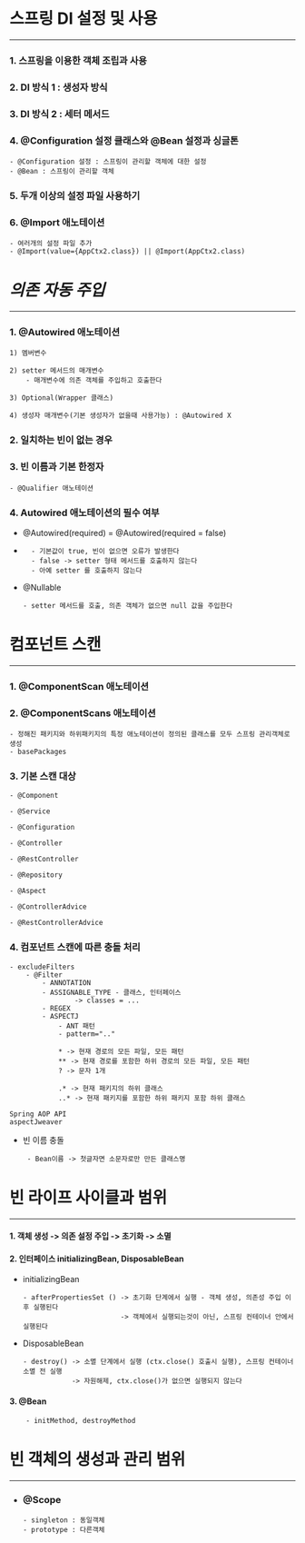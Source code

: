 # 스프링 DI 설정 및 사용

---------------------------------------------------------------
### 1. 스프링을 이용한 객체 조립과 사용


### 2. DI 방식 1 : 생성자 방식


### 3. DI 방식 2 : 세터 메서드


### 4. @Configuration 설정 클래스와 @Bean 설정과 싱글톤
    - @Configuration 설정 : 스프링이 관리할 객체에 대한 설정
    - @Bean : 스프링이 관리할 객체


### 5. 두개 이상의 설정 파일 사용하기


### 6. @Import 애노테이션
    - 여러개의 설정 파일 추가
    - @Import(value={AppCtx2.class}) || @Import(AppCtx2.class)


# *의존 자동 주입*

--------------------------------------------------------------
### 1. @Autowired 애노테이션
    1) 멤버변수

    2) setter 메서드의 매개변수 
        - 매개변수에 의존 객체를 주입하고 호출한다

    3) Optional(Wrapper 클래스)

    4) 생성자 매개변수(기본 생성자가 없을때 사용가능) : @Autowired X

### 2. 일치하는 빈이 없는 경우


### 3. 빈 이름과 기본 한정자


    - @Qualifier 애노테이션


### 4. Autowired 애노테이션의 필수 여부
- @Autowired(required) = @Autowired(required = false)
- 
        - 기본값이 true, 빈이 없으면 오류가 발생한다
        - false -> setter 형태 메서드를 호출하지 않는다
        - 아예 setter 를 호출하지 않는다

- @Nullable

      - setter 메서드를 호출, 의존 객체가 없으면 null 값을 주입한다
# 컴포넌트 스캔

------------------------------------------------------------
### 1. @ComponentScan 애노테이션


### 2. @ComponentScans 애노테이션
    - 정해진 패키지와 하위패키지의 특정 애노테이션이 정의된 클래스를 모두 스프링 관리객체로 생성
    - basePackages
   

### 3. 기본 스캔 대상
    - @Component

    - @Service

    - @Configuration

    - @Controller

    - @RestController

    - @Repository

    - @Aspect

    - @ControllerAdvice

    - @RestControllerAdvice
   

### 4. 컴포넌트 스캔에 따른 충돌 처리
    - excludeFilters
        - @Filter
            - ANNOTATION
            - ASSIGNABLE_TYPE - 클래스, 인터페이스
                    -> classes = ...
            - REGEX
            - ASPECTJ
                - ANT 패턴
                - patterm=".."

                * -> 현재 경로의 모든 파일, 모든 패턴
                ** -> 현재 경로를 포함한 하위 경로의 모든 파일, 모든 패턴
                ? -> 문자 1개

                .* -> 현재 패키지의 하위 클래스
                ..* -> 현재 패키지를 포함한 하위 패키지 포함 하위 클래스

    Spring AOP API
    aspectJweaver

- 빈 이름 충돌

       - Bean이름 -> 첫글자면 소문자로만 만든 클래스명
        

# 빈 라이프 사이클과 범위

------------------------------------------------------------------
#### 1. 객체 생성 -> 의존 설정 주입 -> 초기화 -> 소멸


#### 2. 인터페이스 initializingBean, DisposableBean
- initializingBean

      - afterPropertiesSet () -> 초기화 단계에서 실행 - 객체 생성, 의존성 주입 이후 실행된다 
                              -> 객체에서 실행되는것이 아닌, 스프링 컨테이너 안에서 실행된다

- DisposableBean

      - destroy() -> 소멸 단계에서 실행 (ctx.close() 호출시 실행), 스프링 컨테이너 소멸 전 실행
                  -> 자원해제, ctx.close()가 없으면 실행되지 않는다


#### 3. @Bean
        - initMethod, destroyMethod


# 빈 객체의 생성과 관리 범위

-------------------------------------------------------------------
- ### @Scope

      - singleton : 동일객체
      - prototype : 다른객체